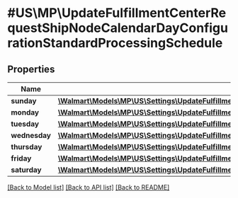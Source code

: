 # #US\MP\UpdateFulfillmentCenterRequestShipNodeCalendarDayConfigurationStandardProcessingSchedule

## Properties

Name | Type | Description | Notes
------------ | ------------- | ------------- | -------------
**sunday** | [**\Walmart\Models\MP\US\Settings\UpdateFulfillmentCenterRequestShipNodeCalendarDayConfigurationStandardProcessingScheduleSunday**](UpdateFulfillmentCenterRequestShipNodeCalendarDayConfigurationStandardProcessingScheduleSunday.md) |  |
**monday** | [**\Walmart\Models\MP\US\Settings\UpdateFulfillmentCenterRequestShipNodeCalendarDayConfigurationStandardProcessingScheduleSunday**](UpdateFulfillmentCenterRequestShipNodeCalendarDayConfigurationStandardProcessingScheduleSunday.md) |  |
**tuesday** | [**\Walmart\Models\MP\US\Settings\UpdateFulfillmentCenterRequestShipNodeCalendarDayConfigurationStandardProcessingScheduleSunday**](UpdateFulfillmentCenterRequestShipNodeCalendarDayConfigurationStandardProcessingScheduleSunday.md) |  |
**wednesday** | [**\Walmart\Models\MP\US\Settings\UpdateFulfillmentCenterRequestShipNodeCalendarDayConfigurationStandardProcessingScheduleSunday**](UpdateFulfillmentCenterRequestShipNodeCalendarDayConfigurationStandardProcessingScheduleSunday.md) |  |
**thursday** | [**\Walmart\Models\MP\US\Settings\UpdateFulfillmentCenterRequestShipNodeCalendarDayConfigurationStandardProcessingScheduleSunday**](UpdateFulfillmentCenterRequestShipNodeCalendarDayConfigurationStandardProcessingScheduleSunday.md) |  |
**friday** | [**\Walmart\Models\MP\US\Settings\UpdateFulfillmentCenterRequestShipNodeCalendarDayConfigurationStandardProcessingScheduleSunday**](UpdateFulfillmentCenterRequestShipNodeCalendarDayConfigurationStandardProcessingScheduleSunday.md) |  |
**saturday** | [**\Walmart\Models\MP\US\Settings\UpdateFulfillmentCenterRequestShipNodeCalendarDayConfigurationStandardProcessingScheduleSunday**](UpdateFulfillmentCenterRequestShipNodeCalendarDayConfigurationStandardProcessingScheduleSunday.md) |  |


[[Back to Model list]](../) [[Back to API list]](../../Api/US/MP) [[Back to README]](../../README.md)
